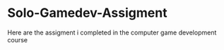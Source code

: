 # Solo-Gamedev-Assigment
Here are the assigment i completed in the computer game development course
